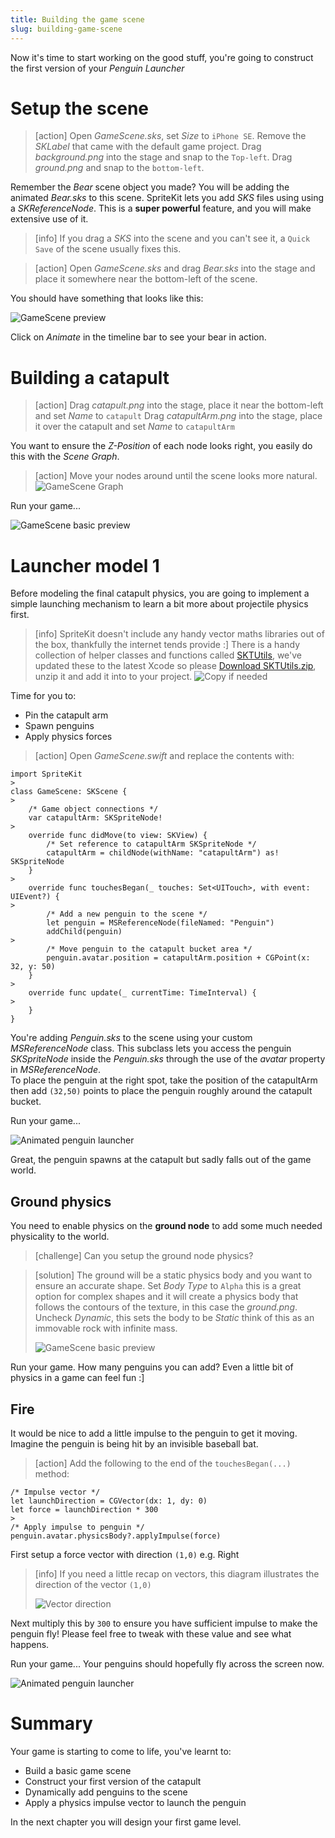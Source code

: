 ```yaml
---
title: Building the game scene
slug: building-game-scene
---
```


Now it's time to start working on the good stuff, you're going to construct the first version of your *Penguin Launcher*

# Setup the scene

> [action]
> Open *GameScene.sks*, set *Size* to `iPhone SE`.
> Remove the *SKLabel* that came with the default game project.
> Drag *background.png* into the stage and snap to the `Top-left`.
> Drag *ground.png* and snap to the `bottom-left`.

Remember the *Bear* scene object you made? You will be adding the animated *Bear.sks* to this scene. SpriteKit lets you add *SKS* files using using a *SKReferenceNode*. This is a **super powerful** feature, and you will make extensive use of it.

> [info]
> If you drag a *SKS* into the scene and you can't see it, a `Quick Save` of the scene usually fixes this.

<!-- -->

> [action]
> Open *GameScene.sks* and drag *Bear.sks* into the stage and place it somewhere near the bottom-left of the scene.

You should have something that looks like this:

![GameScene preview](../Tutorial-Images/xcode_spritekit_gamescene_preview.png)

Click on *Animate* in the timeline bar to see your bear in action.

# Building a catapult

> [action]
> Drag *catapult.png* into the stage, place it near the bottom-left and set *Name* to `catapult`
> Drag *catapultArm.png* into the stage, place it over the catapult and set *Name* to `catapultArm`
>

You want to ensure the *Z-Position* of each node looks right, you easily do this with the *Scene Graph*.

> [action]
> Move your nodes around until the scene looks more natural.
> ![GameScene Graph](../Tutorial-Images/xcode_spritekit_scene_graph.png)

Run your game...

![GameScene basic preview](../Tutorial-Images/animated_gamescene_preview.gif)

# Launcher model 1

Before modeling the final catapult physics, you are going to implement a simple launching mechanism to learn a bit more about projectile physics first.

> [info]
> SpriteKit doesn't include any handy vector maths libraries out of the box, thankfully the internet tends provide :]
> There is a handy collection of helper classes and functions called [SKTUtils](https://github.com/raywenderlich/SKTUtils), we've updated these to the latest Xcode so please [Download SKTUtils.zip](https://github.com/MakeSchool-Tutorials/Peeved-Penguins-SpriteKit-Swift3/raw/master/SKTUtils.zip), unzip it and add it into to your project.
> ![Copy if needed](../Tutorial-Images/xcode_copy_needed.png)
>

Time for you to:
- Pin the catapult arm
- Spawn penguins
- Apply physics forces

> [action]
> Open *GameScene.swift* and replace the contents with:
>
```
import SpriteKit
>
class GameScene: SKScene {
>    
    /* Game object connections */
    var catapultArm: SKSpriteNode!
>    
    override func didMove(to view: SKView) {
        /* Set reference to catapultArm SKSpriteNode */
        catapultArm = childNode(withName: "catapultArm") as! SKSpriteNode
    }
>    
    override func touchesBegan(_ touches: Set<UITouch>, with event: UIEvent?) {
>        
        /* Add a new penguin to the scene */
        let penguin = MSReferenceNode(fileNamed: "Penguin")
        addChild(penguin)
>        
        /* Move penguin to the catapult bucket area */
        penguin.avatar.position = catapultArm.position + CGPoint(x: 32, y: 50)
    }
>    
    override func update(_ currentTime: TimeInterval) {
>        
    }
}
```
>

You're adding *Penguin.sks* to the scene using your custom *MSReferenceNode* class. This subclass lets you access the penguin *SKSpriteNode* inside the *Penguin.sks* through the use of the *avatar* property in *MSReferenceNode*.  
To place the penguin at the right spot, take the position of the catapultArm then add `(32,50)` points to place the penguin roughly around the catapult bucket.

Run your game...

![Animated penguin launcher](../Tutorial-Images/animated_gamescene_gravity.gif)

Great, the penguin spawns at the catapult but sadly falls out of the game world.

## Ground physics

You need to enable physics on the **ground node** to add some much needed physicality to the world.

> [challenge]
> Can you setup the ground node physics?

<!-- -->

> [solution]
> The ground will be a static physics body and you want to ensure an accurate shape.
> Set *Body Type* to `Alpha` this is a great option for complex shapes and it will create a physics body that follows the contours of the texture, in this case the *ground.png*.  
> Uncheck *Dynamic*, this sets the body to be *Static* think of this as an immovable rock with infinite mass.
>
> ![GameScene basic preview](../Tutorial-Images/xcode_spritekit_ground_physics.png)

Run your game. How many penguins you can add?
Even a little bit of physics in a game can feel fun :]

## Fire

It would be nice to add a little impulse to the penguin to get it moving. Imagine the penguin is being hit by an invisible baseball bat.

> [action]
> Add the following to the end of the `touchesBegan(...)` method:
>
```
/* Impulse vector */
let launchDirection = CGVector(dx: 1, dy: 0)
let force = launchDirection * 300
>
/* Apply impulse to penguin */
penguin.avatar.physicsBody?.applyImpulse(force)
```
>

First setup a force vector with direction `(1,0)` e.g. Right

> [info]
> If you need a little recap on vectors, this diagram illustrates the direction of the vector `(1,0)`
>
> ![Vector direction](../Tutorial-Images/vector_impulse.gif)
>

Next multiply this by `300` to ensure you have sufficient impulse to make the penguin fly!
Please feel free to tweak with these value and see what happens.

Run your game... Your penguins should hopefully fly across the screen now.

![Animated penguin launcher](../Tutorial-Images/animated_gamescene_launcher_force.gif)

# Summary

Your game is starting to come to life, you've learnt to:

- Build a basic game scene
- Construct your first version of the catapult
- Dynamically add penguins to the scene
- Apply a physics impulse vector to launch the penguin

In the next chapter you will design your first game level.
